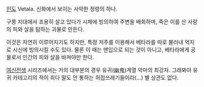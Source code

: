 [인도](%EC%9D%B8%EB%8F%84.md) Vetala. 신화에서 보이는 사악한 정령의 하나.

구릉 지대에서 조용히 살고 있다가 시체에 빙의하여 주변을 배회하며, 죽은 이를 산 사람의 피와 살을 탐하는 괴물로 만든다.

이것은 자연히 이루어지기도 하지만, 특정 저주를 이용해서 베타라를 따로 불러내 억지로 시신에 빙의시킬 수도 있다. 물론 이 때는 맨입으로
되는 것이 아니고, 베타라에게 공물로서 인간의 피와 살을 바쳐야만 한다.

[여신전생](%EC%97%AC%EC%8B%A0%EC%A0%84%EC%83%9D.md) 시리즈에서는 거의 대부분의 경우 유귀(幽鬼)계열
악마의 최강자. 그래봐야 유귀 카테고리의 적이 죄다 말도 안 통하는 허접쓰레기들이라(...) 별 상관도 없다.

